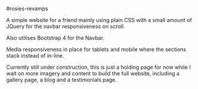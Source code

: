 #rosies-revamps

A simple website for a friend mainly using plain CSS with a small amount of JQuery for the navbar responsiveness on scroll.

Also utilises Bootstrap 4 for the Navbar.

Media responsiveness in place for tablets and mobile where the sections stack instead of in-line.

Currently still under construction, this is just a holding page for now while I wait on more imagery and content to build the full website, including a gallery page, a blog and a testimonials page.
